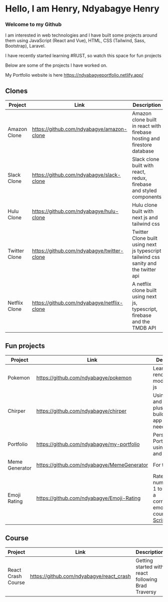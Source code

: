 # Hello, I am **Henry, Ndyabagye Henry** 

### Welcome to my Github

I am interested in web technologies and I have built some projects around them using JavaScript (React and Vue), HTML, CSS (Tailwind, Sass, Bootstrap), Laravel.

I have recently started learning #RUST, so watch this space for fun projects

Below are some of the projects I have worked on.

My Portfolio website is here https://ndyabagyeportfolio.netlify.app/

## Clones

| Project      | Link | Description |
| ----------- | ----------- |--------|
| Amazon Clone      | https://github.com/ndyabagye/amazon-clone |Amazon clone built in react with firebase hosting and firestore database |
| Slack Clone  | https://github.com/ndyabagye/slack-clone | Slack clone built with react, redux, firebase and styled components |
| Hulu Clone | https://github.com/ndyabagye/hulu-clone | Hulu clone built with next js and  tailwind css |
|Twitter Clone| https://github.com/ndyabagye/twitter-clone | Twitter Clone built using next js typescript tailwind css sanity and the twitter api |
|Netflix Clone | https://github.com/ndyabagye/netflix-clone |A netflix clone built using next js, typescript, firebase and the TMDB API|


## Fun projects
| Project | Link | Description | 
| ----------- | ----------- |--------|
| Pokemon | https://github.com/ndyabagye/pokemon | Learning the rendering modes of next js |
| Chirper| https://github.com/ndyabagye/chirper | Using Laravel and Inertia plus Vue to build dynamic app without need for APIs |
| Portfolio | https://github.com/ndyabagye/my-portfolio | Personal Portfolio built using tailwind and react js|
| Meme Generator| https://github.com/ndyabagye/MemeGenerator | For the jokes| 
| Emoji Rating | https://github.com/ndyabagye/Emoji-Rating | Rate using numbers from 1 to 5 and see a corresponding emoji, from a course at [Scrimba](https://scrimba.com/) |


## Course
|Project | Link | Description |
| ----------- | ----------- |--------|
| React Crash Course | https://github.com/ndyabagye/react_crash | Getting started with react following Brad Traversy |





<!--
**ndyabagye/ndyabagye** is a ✨ _special_ ✨ repository because its `README.md` (this file) appears on your GitHub profile.
 
Here are some ideas to get you started:

- 🔭 I’m currently working on ...
- 🌱 I’m currently learning ...
- 👯 I’m looking to collaborate on ...
- 🤔 I’m looking for help with ...
- 💬 Ask me about ...
- 📫 How to reach me: ...
- 😄 Pronouns: ...
- ⚡ Fun fact: ...
-->
